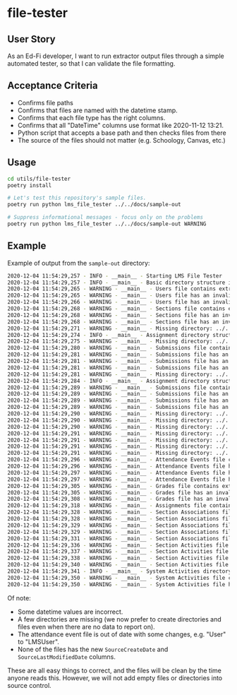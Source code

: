 # file-tester

## User Story

As an Ed-Fi developer, I want to run extractor output files through a simple
automated tester, so that I can validate the file formatting.

## Acceptance Criteria

* Confirms file paths
* Confirms that files are named with the datetime stamp.
* Confirms that each file type has the right columns.
* Confirms that all "DateTime" columns use format like 2020-11-12 13:21.
* Python script that accepts a base path and then checks files from there
* The source of the files should not matter (e.g. Schoology, Canvas, etc.)

## Usage

```bash
cd utils/file-tester
poetry install

# Let's test this repository's sample files.
poetry run python lms_file_tester ../../docs/sample-out

# Suppress informational messages - focus only on the problems
poetry run python lms_file_tester ../../docs/sample-out WARNING
```

## Example

Example of output from the `sample-out` directory:

```bash
2020-12-04 11:54:29,257 - INFO - __main__ - Starting LMS File Tester
2020-12-04 11:54:29,257 - INFO - __main__ - Basic directory structure is valid.
2020-12-04 11:54:29,265 - WARNING - __main__ - Users file contains extra columns {none} and is missing columns {'SourceCreateDate', 'SourceLastModifiedDate'}
2020-12-04 11:54:29,265 - WARNING - __main__ - Users file has an invalid timestamp format for CreateDate
2020-12-04 11:54:29,266 - WARNING - __main__ - Users file has an invalid timestamp format for LastModifiedDate
2020-12-04 11:54:29,268 - WARNING - __main__ - Sections file contains extra columns {none} and is missing columns {'SourceCreateDate', 'SourceLastModifiedDate'}
2020-12-04 11:54:29,268 - WARNING - __main__ - Sections file has an invalid timestamp format for CreateDate
2020-12-04 11:54:29,268 - WARNING - __main__ - Sections file has an invalid timestamp format for LastModifiedDate
2020-12-04 11:54:29,271 - WARNING - __main__ - Missing directory: ../../docs/sample-out\section=123456780\section-activities
2020-12-04 11:54:29,274 - INFO - __main__ - Assignment directory structure is valid for section 123456780, assignment 2942251001.
2020-12-04 11:54:29,275 - WARNING - __main__ - Missing directory: ../../docs/sample-out\section=123456780\assignment=2942251002\submissions
2020-12-04 11:54:29,280 - WARNING - __main__ - Submissions file contains extra columns {none} and is missing columns {'SourceCreateDate', 'SourceLastModifiedDate'}
2020-12-04 11:54:29,281 - WARNING - __main__ - Submissions file has an invalid timestamp format for SubmissionDateTime
2020-12-04 11:54:29,281 - WARNING - __main__ - Submissions file has an invalid timestamp format for CreateDate
2020-12-04 11:54:29,281 - WARNING - __main__ - Submissions file has an invalid timestamp format for LastModifiedDate
2020-12-04 11:54:29,281 - WARNING - __main__ - Missing directory: ../../docs/sample-out\section=123456789\section-activities
2020-12-04 11:54:29,284 - INFO - __main__ - Assignment directory structure is valid for section 123456789, assignment 2942251012.
2020-12-04 11:54:29,289 - WARNING - __main__ - Submissions file contains extra columns {none} and is missing columns {'SourceCreateDate', 'SourceLastModifiedDate'}
2020-12-04 11:54:29,289 - WARNING - __main__ - Submissions file has an invalid timestamp format for SubmissionDateTime
2020-12-04 11:54:29,289 - WARNING - __main__ - Submissions file has an invalid timestamp format for CreateDate
2020-12-04 11:54:29,289 - WARNING - __main__ - Submissions file has an invalid timestamp format for LastModifiedDate
2020-12-04 11:54:29,290 - WARNING - __main__ - Missing directory: ../../docs/sample-out\section=2385758954\section-associations
2020-12-04 11:54:29,290 - WARNING - __main__ - Missing directory: ../../docs/sample-out\section=2385758954\assignments
2020-12-04 11:54:29,290 - WARNING - __main__ - Missing directory: ../../docs/sample-out\section=2385758954\grades
2020-12-04 11:54:29,291 - WARNING - __main__ - Missing directory: ../../docs/sample-out\section=123456791\section-associations
2020-12-04 11:54:29,291 - WARNING - __main__ - Missing directory: ../../docs/sample-out\section=123456791\section-activities
2020-12-04 11:54:29,291 - WARNING - __main__ - Missing directory: ../../docs/sample-out\section=123456791\assignments
2020-12-04 11:54:29,291 - WARNING - __main__ - Missing directory: ../../docs/sample-out\section=123456791\grades
2020-12-04 11:54:29,296 - WARNING - __main__ - Attendance Events file contains extra columns {'UserLMSSectionAssociationSourceSystemIdentifier', 'UserSourceSystemIdentifier', 'SectionAssociationSystemIdentifier'} and is missing columns {'SourceCreateDate', 'LMSUserSourceSystemIdentifier', 'SourceLastModifiedDate', 'LMSUserLMSSectionAssociationSourceSystemIdentifier', 'LMSSectionAssociationSystemIdentifier'}
2020-12-04 11:54:29,296 - WARNING - __main__ - Attendance Events file has an invalid timestamp format for EventDate
2020-12-04 11:54:29,297 - WARNING - __main__ - Attendance Events file has an invalid timestamp format for CreateDate
2020-12-04 11:54:29,297 - WARNING - __main__ - Attendance Events file has an invalid timestamp format for LastModifiedDate
2020-12-04 11:54:29,305 - WARNING - __main__ - Grades file contains extra columns {none} and is missing columns {'SourceCreateDate', 'SourceLastModifiedDate'}
2020-12-04 11:54:29,305 - WARNING - __main__ - Grades file has an invalid timestamp format for CreateDate
2020-12-04 11:54:29,308 - WARNING - __main__ - Grades file has an invalid timestamp format for LastModifiedDate
2020-12-04 11:54:29,318 - WARNING - __main__ - Assignments file contains extra columns {none} and is missing columns {'SourceCreateDate', 'SourceLastModifiedDate'}
2020-12-04 11:54:29,328 - WARNING - __main__ - Section Associations file contains extra columns {none} and is missing columns {'SourceCreateDate', 'SourceLastModifiedDate'}
2020-12-04 11:54:29,328 - WARNING - __main__ - Section Associations file has an invalid timestamp format for StartDate
2020-12-04 11:54:29,329 - WARNING - __main__ - Section Associations file has an invalid timestamp format for EndDate
2020-12-04 11:54:29,329 - WARNING - __main__ - Section Associations file has an invalid timestamp format for CreateDate
2020-12-04 11:54:29,331 - WARNING - __main__ - Section Associations file has an invalid timestamp format for LastModifiedDate
2020-12-04 11:54:29,336 - WARNING - __main__ - Section Activities file contains extra columns {none} and is missing columns {'SourceCreateDate', 'SourceLastModifiedDate'}
2020-12-04 11:54:29,337 - WARNING - __main__ - Section Activities file has an invalid timestamp format for ActivityDateTime
2020-12-04 11:54:29,338 - WARNING - __main__ - Section Activities file has an invalid timestamp format for CreateDate
2020-12-04 11:54:29,340 - WARNING - __main__ - Section Activities file has an invalid timestamp format for LastModifiedDate
2020-12-04 11:54:29,341 - INFO - __main__ - System Activities directory structure is valid.
2020-12-04 11:54:29,350 - WARNING - __main__ - System Activities file contains extra columns {none} and is missing columns {'SourceCreateDate', 'SourceLastModifiedDate'}
2020-12-04 11:54:29,350 - WARNING - __main__ - System Activities file has an invalid timestamp format for ActivityDateTime
```

Of note:

* Some datetime values are incorrect.
* A few directories are missing (we now prefer to create directories and files
  even when there are no data to report on).
* The attendance event file is out of date with some changes, e.g. "User" to
  "LMSUser".
* None of the files has the new `SourceCreateDate` and `SourceLastModifiedDate`
  columns.

These are all easy things to correct, and the files will be clean by the time
anyone reads this. However, we will not add empty files or directories into
source control.

